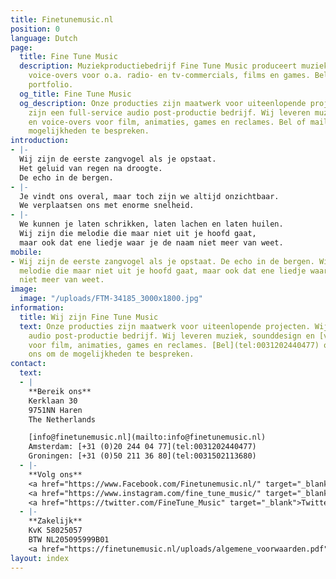 ```yaml
---
title: Finetunemusic.nl
position: 0
language: Dutch
page:
  title: Fine Tune Music
  description: Muziekproductiebedrijf Fine Tune Music produceert muziek, sounds en
    voice-overs voor o.a. radio- en tv-commercials, films en games. Beluister ons
    portfolio.
  og_title: Fine Tune Music
  og_description: Onze producties zijn maatwerk voor uiteenlopende projecten. Wij
    zijn een full-service audio post-productie bedrijf. Wij leveren muziek, sounddesign
    en voice-overs voor film, animaties, games en reclames. Bel of mail ons om de
    mogelijkheden te bespreken.
introduction:
- |-
  Wij zijn de eerste zangvogel als je opstaat.
  Het geluid van regen na droogte.
  De echo in de bergen.
- |-
  Je vindt ons overal, maar toch zijn we altijd onzichtbaar.
  We verplaatsen ons met enorme snelheid.
- |-
  We kunnen je laten schrikken, laten lachen en laten huilen.
  Wij zijn die melodie die maar niet uit je hoofd gaat,
  maar ook dat ene liedje waar je de naam niet meer van weet.
mobile:
- Wij zijn de eerste zangvogel als je opstaat. De echo in de bergen. Wij zijn die
  melodie die maar niet uit je hoofd gaat, maar ook dat ene liedje waar je de naam
  niet meer van weet.
image:
  image: "/uploads/FTM-34185_3000x1800.jpg"
information:
  title: Wij zijn Fine Tune Music
  text: Onze producties zijn maatwerk voor uiteenlopende projecten. Wij zijn een full-service
    audio post-productie bedrijf. Wij leveren muziek, sounddesign en [voice-overs](https://finetunevoices.nl/)
    voor film, animaties, games en reclames. [Bel](tel:0031202440477) of [mail](mailto:info@finetunemusic.nl)
    ons om de mogelijkheden te bespreken.
contact:
  text:
  - |
    **Bereik ons**
    Kerklaan 30
    9751NN Haren
    The Netherlands

    [info@finetunemusic.nl](mailto:info@finetunemusic.nl)
    Amsterdam: [+31 (0)20 244 04 77](tel:0031202440477)
    Groningen: [+31 (0)50 211 36 80](tel:0031502113680)
  - |-
    **Volg ons**
    <a href="https://www.Facebook.com/Finetunemusic.nl/" target="_blank">Facebook</a>
    <a href="https://www.instagram.com/fine_tune_music/" target="_blank">Instagram</a>
    <a href="https://twitter.com/FineTune_Music" target="_blank">Twitter</a>
  - |-
    **Zakelijk**
    KvK 58025057
    BTW NL205095999B01
    <a href="https://finetunemusic.nl/uploads/algemene_voorwaarden.pdf" target="_blank">Algemene Voorwaarden</a>
layout: index
---
```


